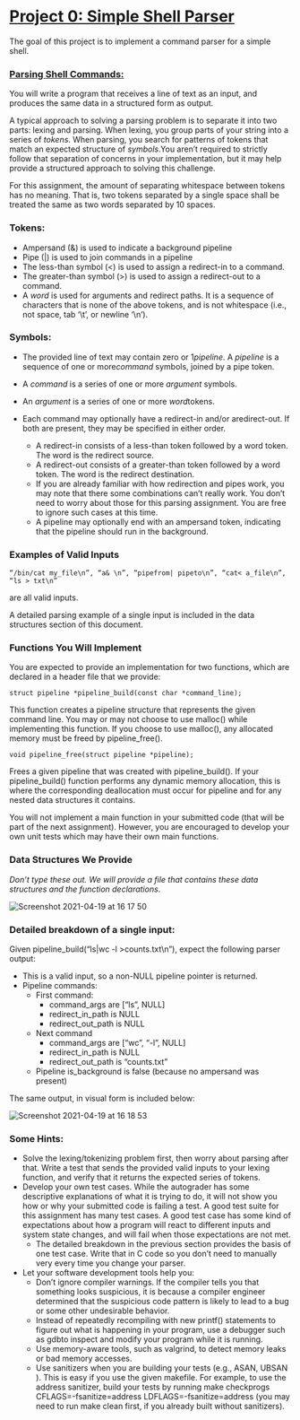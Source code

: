 # <ins>Project 0: Simple Shell Parser</ins>
The goal of this project is to implement a command parser for a simple shell.

### <ins>Parsing Shell Commands: </ins>
You will write a program that receives a line of text as an input, and produces the same data in a structured form as output.

A typical approach to solving a parsing problem is to separate it into two parts: lexing and parsing. When lexing, you group parts of your string into a series of ​_tokens_​. When parsing, you search for patterns of tokens that match an expected structure of ​_symbols_.​ You aren’t required to strictly follow that separation of concerns in your implementation, but it may help provide a structured approach to solving this challenge.

For this assignment, the amount of separating whitespace between tokens has no meaning. That is, two tokens separated by a single space shall be treated the same as two words separated by 10 spaces.

### **Tokens​:**
* Ampersand (&) is used to indicate a background pipeline
* Pipe (|) is used to join commands in a pipeline
* The less-than symbol (<) is used to assign a redirect-in to a command.
* The greater-than symbol (>) is used to assign a redirect-out to a command.
* A _​word_​ is used for arguments and redirect paths. It is a sequence of characters that is none of the above tokens, and is not whitespace (i.e., not space, tab ‘\t’, or newline ‘\n’).

### **Symbols​:**
* The provided line of text may contain zero or 1 _​pipeline_.​ A ​_pipeline_ ​is a sequence of one
or more ​_command​_ symbols, joined by a pipe token.
* A ​_command_​ is a series of one or more _​argument_ s​ymbols.
* An ​_argument_​ is a series of one or more _​word_ ​tokens.
* Each command may optionally have a ​redirect-in​ and/or a ​redirect-out.​ If both are
present, they may be specified in either order.

    * A redirect-in consists of a less-than token followed by a word token. The word is
    the redirect source.
    * A redirect-out consists of a greater-than token followed by a word token. The
    word is the redirect destination.
    * If you are already familiar with how redirection and pipes work, you may note that
    there some combinations can’t really work. You don’t need to worry about those
    for this parsing assignment. You are free to ignore such cases at this time.
    * A pipeline may optionally end with an ​ampersand​ token, indicating that the pipeline
    should run in the background.

### Examples of Valid Inputs

    “/bin/cat my_file\n”, “a& \n”, “pipefrom| pipeto\n”, “cat< a_file\n”, “ls > txt\n”

are all valid inputs.

A detailed parsing example of a single input is included in the data structures section of this document.

### Functions You Will Implement
You are expected to provide an implementation for two functions, which are declared in a header file that we provide:

    struct pipeline *pipeline_build(const char *​command_line​);

This function creates a pipeline structure that represents the given command line. You may or may not choose to use malloc() while implementing this function. If you choose to use malloc(), any allocated memory must be freed by ​pipeline_free()​.

    void pipeline_free(struct pipeline *​pipeline​);

Frees a given ​pipeline​ that was created with pipeline_build(). If your pipeline_build() function performs any dynamic memory allocation, this is where the corresponding deallocation must occur for ​pipeline​ and for any nested data structures it contains.

You will​ ​not implement​ a main function in your submitted code (that will be part of the next assignment). However, you are encouraged to develop your own unit tests which may have their own main functions.

### Data Structures We Provide
_Don’t type these out. We will provide a file that contains these data structures and the function declarations_.

![Screenshot 2021-04-19 at 16 17 50](https://user-images.githubusercontent.com/60196280/115298108-071def00-a12b-11eb-93f8-933bc50e84a2.png)

### Detailed breakdown of a single input​:
Given ​pipeline_build(“ls|wc -l >counts.txt\n”)​, expect the following parser output:

* This is a valid input, so a non-NULL pipeline pointer is returned.
* Pipeline commands:
    * First command:
        * command_args are [“ls”, NULL]
        * redirect_in_path is NULL
        * redirect_out_path is NULL
    * Next command
        * command_args are [“wc”, “-l”, NULL]
        * redirect_in_path is NULL
        * redirect_out_path is “counts.txt”
    * Pipeline is_background is false (because no ampersand was present)

The same output, in visual form is included below:

![Screenshot 2021-04-19 at 16 18 53](https://user-images.githubusercontent.com/60196280/115298122-0c7b3980-a12b-11eb-9a37-7134ec6772f6.png)

### Some Hints:
* Solve the lexing/tokenizing problem first, then worry about parsing after that. Write a test that sends the provided valid inputs to your lexing function, and verify that it returns the expected series of tokens.
* Develop your own test cases. While the autograder has some descriptive explanations of what it is trying to do, it will not show you how or why your submitted code is failing a test. A good test suite for this assignment has many test cases. A good test case has some kind of expectations about how a program will react to different inputs and system state changes, and will fail when those expectations are not met.
    * The detailed breakdown in the previous section provides the basis of one test case. Write that in C code so you don’t need to manually very every time you change your parser.
* Let your software development tools help you:
    * Don’t ignore compiler warnings. If the compiler tells you that something looks
    suspicious, it is because a compiler engineer determined that the suspicious
    code pattern is likely to lead to a bug or some other undesirable behavior.
    * Instead of repeatedly recompiling with new printf() statements to figure out what
    is happening in your program, use a debugger such as ​gdb​ to inspect and modify
    your program while it is running.
    * Use memory-aware tools, such as ​valgrind​, to detect memory leaks or bad
    memory accesses.
    * Use sanitizers when you are building your tests (e.g., ​ASAN​, ​UBSAN​). This is
    easy if you use the given makefile. For example, to use the address sanitizer, build your tests by running ​make checkprogs CFLAGS=-fsanitize=address LDFLAGS=-fsanitize=address​ (you may need to run make clean first, if you already built without sanitizers).
    
